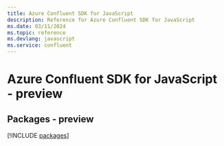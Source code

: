 ```yaml
---
title: Azure Confluent SDK for JavaScript
description: Reference for Azure Confluent SDK for JavaScript
ms.date: 03/11/2024
ms.topic: reference
ms.devlang: javascript
ms.service: confluent
---
```

# Azure Confluent SDK for JavaScript - preview
## Packages - preview
[!INCLUDE [packages](confluent-index.md)]